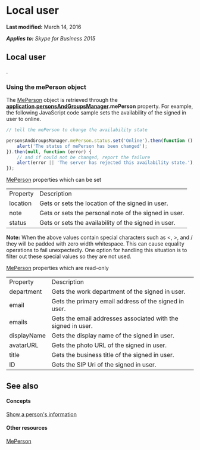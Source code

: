 
# Local user

 **Last modified:** March 14, 2016

 _**Applies to:** Skype for Business 2015_

## Local user

.


### Using the mePerson object

The [MePerson](http://technet.microsoft.com/library/a71b0536-3c1a-487b-b734-33e4efbea3b5%28Office.14%29.aspx) object is retrieved through the **[application](http://technet.microsoft.com/library/e0969542-53e2-473a-b02f-2554b01451f1%28Office.14%29.aspx).[personsAndGroupsManager](http://technet.microsoft.com/library/ce912c52-5bed-47b1-b4e0-ce4328297c87%28Office.14%29.aspx).mePerson** property. For example, the following JavaScript code sample sets the availability of the signed in user to online.


```js
// tell the mePerson to change the availability state

personsAndGroupsManager.mePerson.status.set('Online').then(function () {
    alert('The status of mePerson has been changed');
}).then(null, function (error) {
    // and if could not be changed, report the failure
    alert(error || 'The server has rejected this availability state.');
});

```

[MePerson](http://technet.microsoft.com/library/a71b0536-3c1a-487b-b734-33e4efbea3b5%28Office.14%29.aspx) properties which can be set


|||
|:-----|:-----|
|Property|Description|
|location|Gets or sets the location of the signed in user.|
|note|Gets or sets the personal note of the signed in user.|
|status|Gets or sets the availability of the signed in user.|
 **Note:** When the above values contain special characters such as <, >, and / they will be padded with zero width whitespace. This can cause equality operations to fail unexpectedly. One option for handling this situation is to filter out these special values so they are not used.

[MePerson](http://technet.microsoft.com/library/a71b0536-3c1a-487b-b734-33e4efbea3b5%28Office.14%29.aspx) properties which are read-only


|||
|:-----|:-----|
|Property|Description|
|department|Gets the work department of the signed in user.|
|email|Gets the primary email address of the signed in user.|
|emails|Gets the email addresses associated with the signed in user.|
|displayName|Gets the display name of the signed in user.|
|avatarURL|Gets the photo URL of the signed in user.|
|title|Gets the business title of the signed in user.|
|ID|Gets the SIP Uri of the signed in user.|

## See also


#### Concepts


[Show a person's information](4b9a2a9b-552c-42a0-bb7a-c912e8c5ed0c.md)
#### Other resources


[MePerson](http://technet.microsoft.com/library/a71b0536-3c1a-487b-b734-33e4efbea3b5%28Office.14%29.aspx)
